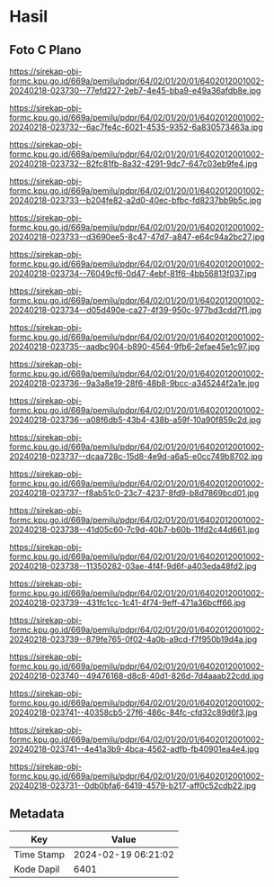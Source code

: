 # Hasil

## Foto C Plano

https://sirekap-obj-formc.kpu.go.id/669a/pemilu/pdpr/64/02/01/20/01/6402012001002-20240218-023730--77efd227-2eb7-4e45-bba9-e49a36afdb8e.jpg

https://sirekap-obj-formc.kpu.go.id/669a/pemilu/pdpr/64/02/01/20/01/6402012001002-20240218-023732--6ac7fe4c-6021-4535-9352-6a830573463a.jpg

https://sirekap-obj-formc.kpu.go.id/669a/pemilu/pdpr/64/02/01/20/01/6402012001002-20240218-023732--82fc81fb-8a32-4291-9dc7-647c03eb9fe4.jpg

https://sirekap-obj-formc.kpu.go.id/669a/pemilu/pdpr/64/02/01/20/01/6402012001002-20240218-023733--b204fe82-a2d0-40ec-bfbc-fd8237bb9b5c.jpg

https://sirekap-obj-formc.kpu.go.id/669a/pemilu/pdpr/64/02/01/20/01/6402012001002-20240218-023733--d3690ee5-8c47-47d7-a847-e64c94a2bc27.jpg

https://sirekap-obj-formc.kpu.go.id/669a/pemilu/pdpr/64/02/01/20/01/6402012001002-20240218-023734--76049cf6-0d47-4ebf-81f6-4bb56813f037.jpg

https://sirekap-obj-formc.kpu.go.id/669a/pemilu/pdpr/64/02/01/20/01/6402012001002-20240218-023734--d05d490e-ca27-4f39-950c-977bd3cdd7f1.jpg

https://sirekap-obj-formc.kpu.go.id/669a/pemilu/pdpr/64/02/01/20/01/6402012001002-20240218-023735--aadbc904-b890-4564-9fb6-2efae45e1c97.jpg

https://sirekap-obj-formc.kpu.go.id/669a/pemilu/pdpr/64/02/01/20/01/6402012001002-20240218-023736--9a3a8e19-28f6-48b8-9bcc-a345244f2a1e.jpg

https://sirekap-obj-formc.kpu.go.id/669a/pemilu/pdpr/64/02/01/20/01/6402012001002-20240218-023736--a08f6db5-43b4-438b-a59f-10a90f859c2d.jpg

https://sirekap-obj-formc.kpu.go.id/669a/pemilu/pdpr/64/02/01/20/01/6402012001002-20240218-023737--dcaa728c-15d8-4e9d-a6a5-e0cc749b8702.jpg

https://sirekap-obj-formc.kpu.go.id/669a/pemilu/pdpr/64/02/01/20/01/6402012001002-20240218-023737--f8ab51c0-23c7-4237-8fd9-b8d7869bcd01.jpg

https://sirekap-obj-formc.kpu.go.id/669a/pemilu/pdpr/64/02/01/20/01/6402012001002-20240218-023738--41d05c60-7c9d-40b7-b60b-11fd2c44d661.jpg

https://sirekap-obj-formc.kpu.go.id/669a/pemilu/pdpr/64/02/01/20/01/6402012001002-20240218-023738--11350282-03ae-4f4f-9d6f-a403eda48fd2.jpg

https://sirekap-obj-formc.kpu.go.id/669a/pemilu/pdpr/64/02/01/20/01/6402012001002-20240218-023739--431fc1cc-1c41-4f74-9eff-471a36bcff66.jpg

https://sirekap-obj-formc.kpu.go.id/669a/pemilu/pdpr/64/02/01/20/01/6402012001002-20240218-023739--879fe765-0f02-4a0b-a9cd-f7f950b19d4a.jpg

https://sirekap-obj-formc.kpu.go.id/669a/pemilu/pdpr/64/02/01/20/01/6402012001002-20240218-023740--49476168-d8c8-40d1-826d-7d4aaab22cdd.jpg

https://sirekap-obj-formc.kpu.go.id/669a/pemilu/pdpr/64/02/01/20/01/6402012001002-20240218-023741--40358cb5-27f6-486c-84fc-cfd32c89d6f3.jpg

https://sirekap-obj-formc.kpu.go.id/669a/pemilu/pdpr/64/02/01/20/01/6402012001002-20240218-023741--4e41a3b9-4bca-4562-adfb-fb40901ea4e4.jpg

https://sirekap-obj-formc.kpu.go.id/669a/pemilu/pdpr/64/02/01/20/01/6402012001002-20240218-023731--0db0bfa6-6419-4579-b217-aff0c52cdb22.jpg


## Metadata

| Key        | Value               |
| ---------- | ------------------- |
| Time Stamp | 2024-02-19 06:21:02 |
| Kode Dapil | 6401                |



